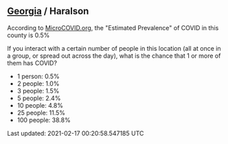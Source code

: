 
## [Georgia](/united-states/georgia) / Haralson

According to [MicroCOVID.org](http://microcovid.org),
the "Estimated Prevalence" of COVID in this county is 0.5%

If you interact with a certain number of people in this location
(all at once in a group, or spread out across the day), what is the chance that
1 or more of them has COVID?

- 1 person: 0.5%
- 2 people: 1.0%
- 3 people: 1.5%
- 5 people: 2.4%
- 10 people: 4.8%
- 25 people: 11.5%
- 100 people: 38.8%

Last updated: 2021-02-17 00:20:58.547185 UTC
